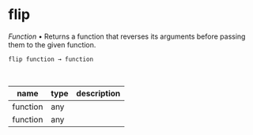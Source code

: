 # flip

_Function_ &bull; Returns a function that reverses its arguments before passing them to the given function.

<pre><code>flip function &rarr; function</code></pre>
<br>

| name | type | description |
|------|------|-------------|
|function|any||
|function|any||



